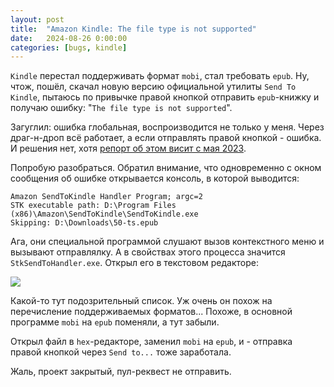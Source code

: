 ```yaml
---
layout: post
title:  "Amazon Kindle: The file type is not supported"
date:   2024-08-26 0:00:00
categories: [bugs, kindle]
---
```


`Kindle` перестал поддерживать формат `mobi`, стал требовать `epub`. Ну, чтож, пошёл, скачал новую версию официальной утилиты `Send To Kindle`, пытаюсь по привычке правой кнопкой отправить `epub`-книжку и получаю ошибку: "`The file type is not supported`".

Загуглил: ошибка глобальная, воспроизводится не только у меня. Через драг-н-дроп всё работает, а если отправлять правой кнопкой - ошибка. И решения нет, хотя [репорт об этом висит с мая 2023](https://www.amazonforum.com/s/question/0D56Q0000Bd2GzISQU/epub-error-this-file-type-is-not-supported).

Попробую разобраться. Обратил внимание, что одновременно с окном сообщения об ошибке открывается консоль, в которой выводится:

```
Amazon SendToKindle Handler Program; argc=2
STK executable path: D:\Program Files (x86)\Amazon\SendToKindle\SendToKindle.exe
Skipping: D:\Downloads\50-ts.epub
```

Ага, они специальной программой слушают вызов контекстного меню и вызывают отправлялку. А в свойствах этого процесса значится `StkSendToHandler.exe`. Открыл его в текстовом редакторе:

![]({{site_url}}/images/kindle/file-type-is-not-supported.png)

Какой-то тут подозрительный список. Уж очень он похож на перечисление поддерживаемых форматов... Похоже, в основной программе `mobi` на `epub` поменяли, а тут забыли.

Открыл файл в `hex`-редакторе, заменил `mobi` на `epub`, и - отправка правой кнопкой через `Send to...` тоже заработала.

Жаль, проект закрытый, пул-реквест не отправить.

